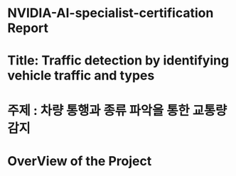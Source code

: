 # NVIDIA-AI-specialist-certification Report

# Title: Traffic detection by identifying vehicle traffic and types
# 주제 : 차량 통행과 종류 파악을 통한 교통량 감지

# OverView of the Project
